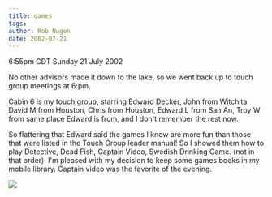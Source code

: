 ```yaml
---
title: games
tags: 
author: Rob Nugen
date: 2002-07-21
---
```


<p class=date>6:55pm CDT Sunday 21 July 2002</p>

<p>No other advisors made it down to the lake, so we went back up to
touch group meetings at 6:pm.</p>

<p>Cabin 6 is my touch group, starring Edward Decker, John from
Witchita, David M from Houston, Chris from Houston, Edward L from San
An, Troy W from same place Edward is from, and I don't remember the
rest now.</p>

<p>So flattering that Edward said the games I know are more fun than
those that were listed in the Touch Group leader manual!  So I showed
them how to play Detective, Dead Fish, Captain Video, Swedish Drinking
Game.  (not in that order).  I'm pleased with my decision to keep some
games books in my mobile library.  Captain video was the favorite of
the evening.</p>

<p><img src="/images/rob/wL-ROB.gif"/></p>
